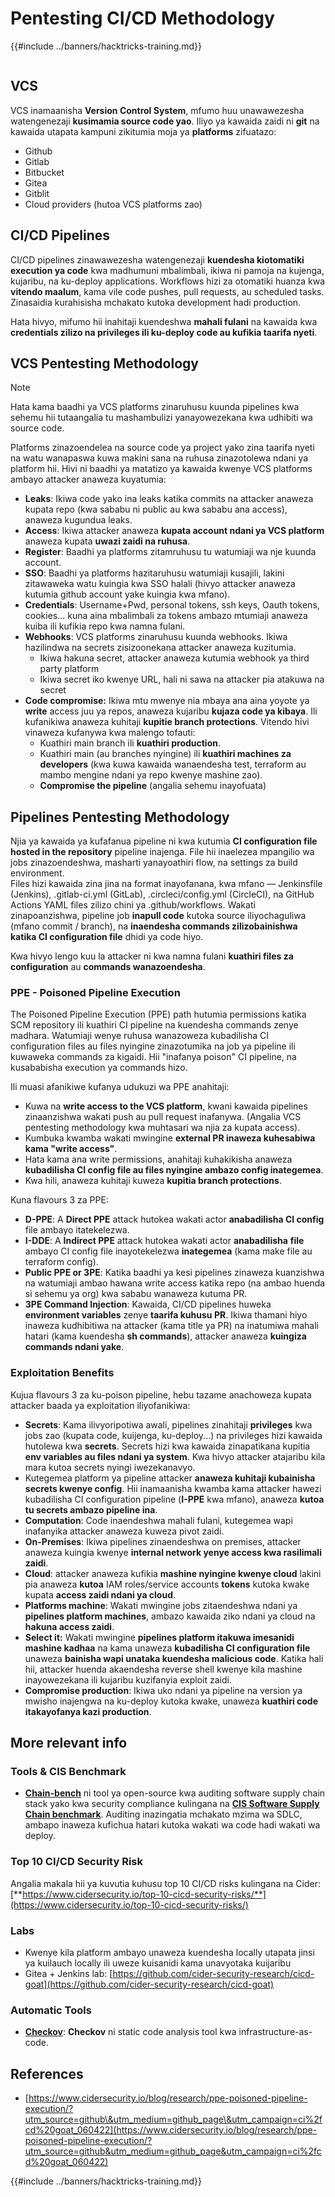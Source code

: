 # Pentesting CI/CD Methodology

{{#include ../banners/hacktricks-training.md}}

<figure><img src="../images/CLOUD-logo-letters.svg" alt=""><figcaption></figcaption></figure>

## VCS

VCS inamaanisha **Version Control System**, mfumo huu unawawezesha watengenezaji **kusimamia source code yao**. Iliyo ya kawaida zaidi ni **git** na kawaida utapata kampuni zikitumia moja ya **platforms** zifuatazo:

- Github
- Gitlab
- Bitbucket
- Gitea
- Gitblit
- Cloud providers (hutoa VCS platforms zao)

## CI/CD Pipelines

CI/CD pipelines zinawawezesha watengenezaji **kuendesha kiotomatiki execution ya code** kwa madhumuni mbalimbali, ikiwa ni pamoja na kujenga, kujaribu, na ku-deploy applications. Workflows hizi za otomatiki huanza kwa **vitendo maalum**, kama vile code pushes, pull requests, au scheduled tasks. Zinasaidia kurahisisha mchakato kutoka development hadi production.

Hata hivyo, mifumo hii inahitaji kuendeshwa **mahali fulani** na kawaida kwa **credentials zilizo na privileges ili ku-deploy code au kufikia taarifa nyeti**.

## VCS Pentesting Methodology

> [!NOTE]
> Hata kama baadhi ya VCS platforms zinaruhusu kuunda pipelines kwa sehemu hii tutaangalia tu mashambulizi yanayowezekana kwa udhibiti wa source code.

Platforms zinazoendelea na source code ya project yako zina taarifa nyeti na watu wanapaswa kuwa makini sana na ruhusa zinazotolewa ndani ya platform hii. Hivi ni baadhi ya matatizo ya kawaida kwenye VCS platforms ambayo attacker anaweza kuyatumia:

- **Leaks**: Ikiwa code yako ina leaks katika commits na attacker anaweza kupata repo (kwa sababu ni public au kwa sababu ana access), anaweza kugundua leaks.
- **Access**: Ikiwa attacker anaweza **kupata account ndani ya VCS platform** anaweza kupata **uwazi zaidi na ruhusa**.
- **Register**: Baadhi ya platforms zitamruhusu tu watumiaji wa nje kuunda account.
- **SSO**: Baadhi ya platforms hazitaruhusu watumiaji kusajili, lakini zitawaweka watu kuingia kwa SSO halali (hivyo attacker anaweza kutumia github account yake kuingia kwa mfano).
- **Credentials**: Username+Pwd, personal tokens, ssh keys, Oauth tokens, cookies... kuna aina mbalimbali za tokens ambazo mtumiaji anaweza kuiba ili kufikia repo kwa namna fulani.
- **Webhooks**: VCS platforms zinaruhusu kuunda webhooks. Ikiwa hazilindwa na secrets zisizoonekana attacker anaweza kuzitumia.
  - Ikiwa hakuna secret, attacker anaweza kutumia webhook ya third party platform
  - Ikiwa secret iko kwenye URL, hali ni sawa na attacker pia atakuwa na secret
- **Code compromise:** Ikiwa mtu mwenye nia mbaya ana aina yoyote ya **write** access juu ya repos, anaweza kujaribu **kujaza code ya kibaya**. Ili kufanikiwa anaweza kuhitaji **kupitie branch protections**. Vitendo hivi vinaweza kufanywa kwa malengo tofauti:
  - Kuathiri main branch ili **kuathiri production**.
  - Kuathiri main (au branches nyingine) ili **kuathiri machines za developers** (kwa kuwa kawaida wanaendesha test, terraform au mambo mengine ndani ya repo kwenye mashine zao).
  - **Compromise the pipeline** (angalia sehemu inayofuata)

## Pipelines Pentesting Methodology

Njia ya kawaida ya kufafanua pipeline ni kwa kutumia **CI configuration file hosted in the repository** pipeline inajenga. File hii inaelezea mpangilio wa jobs zinazoendeshwa, masharti yanayoathiri flow, na settings za build environment.\
Files hizi kawaida zina jina na format inayofanana, kwa mfano — Jenkinsfile (Jenkins), .gitlab-ci.yml (GitLab), .circleci/config.yml (CircleCI), na GitHub Actions YAML files zilizo chini ya .github/workflows. Wakati zinapoanzishwa, pipeline job **inapull code** kutoka source iliyochaguliwa (mfano commit / branch), na **inaendesha commands zilizobainishwa katika CI configuration file** dhidi ya code hiyo.

Kwa hivyo lengo kuu la attacker ni kwa namna fulani **kuathiri files za configuration** au **commands wanazoendesha**.

### PPE - Poisoned Pipeline Execution

The Poisoned Pipeline Execution (PPE) path hutumia permissions katika SCM repository ili kuathiri CI pipeline na kuendesha commands zenye madhara. Watumiaji wenye ruhusa wanazoweza kubadilisha CI configuration files au files nyingine zinazotumika na job ya pipeline ili kuwaweka commands za kigaidi. Hii "inafanya poison" CI pipeline, na kusababisha execution ya commands hizo.

Ili muasi afanikiwe kufanya udukuzi wa PPE anahitaji:

- Kuwa na **write access to the VCS platform**, kwani kawaida pipelines zinaanzishwa wakati push au pull request inafanywa. (Angalia VCS pentesting methodology kwa muhtasari wa njia za kupata access).
- Kumbuka kwamba wakati mwingine **external PR inaweza kuhesabiwa kama "write access"**.
- Hata kama ana write permissions, anahitaji kuhakikisha anaweza **kubadilisha CI config file au files nyingine ambazo config inategemea**.
- Kwa hili, anaweza kuhitaji kuweza **kupitia branch protections**.

Kuna flavours 3 za PPE:

- **D-PPE**: A **Direct PPE** attack hutokea wakati actor **anabadilisha CI config** file ambayo itatekelezwa.
- **I-DDE**: A **Indirect PPE** attack hutokea wakati actor **anabadilisha** **file** ambayo CI config file inayotekelezwa **inategemea** (kama make file au terraform config).
- **Public PPE or 3PE**: Katika baadhi ya kesi pipelines zinaweza kuanzishwa na watumiaji ambao hawana write access katika repo (na ambao huenda si sehemu ya org) kwa sababu wanaweza kutuma PR.
- **3PE Command Injection**: Kawaida, CI/CD pipelines huweka **environment variables** zenye **taarifa kuhusu PR**. Ikiwa thamani hiyo inaweza kudhibitiwa na attacker (kama title ya PR) na inatumiwa mahali hatari (kama kuendesha **sh commands**), attacker anaweza **kuingiza commands ndani yake**.

### Exploitation Benefits

Kujua flavours 3 za ku-poison pipeline, hebu tazame anachoweza kupata attacker baada ya exploitation iliyofanikiwa:

- **Secrets**: Kama ilivyoripotiwa awali, pipelines zinahitaji **privileges** kwa jobs zao (kupata code, kuijenga, ku-deploy...) na privileges hizi kawaida hutolewa kwa **secrets**. Secrets hizi kwa kawaida zinapatikana kupitia **env variables au files ndani ya system**. Kwa hivyo attacker atajaribu kila mara kutoa secrets nyingi iwezekanavyo.
- Kutegemea platform ya pipeline attacker **anaweza kuhitaji kubainisha secrets kwenye config**. Hii inamaanisha kwamba kama attacker hawezi kubadilisha CI configuration pipeline (**I-PPE** kwa mfano), anaweza **kutoa tu secrets ambazo pipeline ina**.
- **Computation**: Code inaendeshwa mahali fulani, kutegemea wapi inafanyika attacker anaweza kuweza pivot zaidi.
- **On-Premises**: Ikiwa pipelines zinaendeshwa on premises, attacker anaweza kuingia kwenye **internal network yenye access kwa rasilimali zaidi**.
- **Cloud**: attacker anaweza kufikia **mashine nyingine kwenye cloud** lakini pia anaweza **kutoa** IAM roles/service accounts **tokens** kutoka kwake kupata **access zaidi ndani ya cloud**.
- **Platforms machine**: Wakati mwingine jobs zitaendeshwa ndani ya **pipelines platform machines**, ambazo kawaida ziko ndani ya cloud na **hakuna access zaidi**.
- **Select it:** Wakati mwingine **pipelines platform itakuwa imesanidi mashine kadhaa** na kama unaweza **kubadilisha CI configuration file** unaweza **bainisha wapi unataka kuendesha malicious code**. Katika hali hii, attacker huenda akaendesha reverse shell kwenye kila mashine inayowezekana ili kujaribu kuzifanyia exploit zaidi.
- **Compromise production**: Ikiwa uko ndani ya pipeline na version ya mwisho inajengwa na ku-deploy kutoka kwake, unaweza **kuathiri code itakayofanya kazi production**.

## More relevant info

### Tools & CIS Benchmark

- [**Chain-bench**](https://github.com/aquasecurity/chain-bench) ni tool ya open-source kwa auditing software supply chain stack yako kwa security compliance kulingana na [**CIS Software Supply Chain benchmark**](https://github.com/aquasecurity/chain-bench/blob/main/docs/CIS-Software-Supply-Chain-Security-Guide-v1.0.pdf). Auditing inazingatia mchakato mzima wa SDLC, ambapo inaweza kufichua hatari kutoka wakati wa code hadi wakati wa deploy.

### Top 10 CI/CD Security Risk

Angalia makala hii ya kuvutia kuhusu top 10 CI/CD risks kulingana na Cider: [**https://www.cidersecurity.io/top-10-cicd-security-risks/**](https://www.cidersecurity.io/top-10-cicd-security-risks/)

### Labs

- Kwenye kila platform ambayo unaweza kuendesha locally utapata jinsi ya kuilauch locally ili uweze kuisanidi kama unavyotaka kuijaribu
- Gitea + Jenkins lab: [https://github.com/cider-security-research/cicd-goat](https://github.com/cider-security-research/cicd-goat)

### Automatic Tools

- [**Checkov**](https://github.com/bridgecrewio/checkov): **Checkov** ni static code analysis tool kwa infrastructure-as-code.

## References

- [https://www.cidersecurity.io/blog/research/ppe-poisoned-pipeline-execution/?utm_source=github\&utm_medium=github_page\&utm_campaign=ci%2fcd%20goat_060422](https://www.cidersecurity.io/blog/research/ppe-poisoned-pipeline-execution/?utm_source=github&utm_medium=github_page&utm_campaign=ci%2fcd%20goat_060422)


{{#include ../banners/hacktricks-training.md}}
